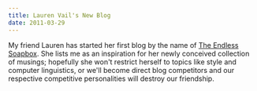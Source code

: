 ```yaml
---
title: Lauren Vail's New Blog
date: 2011-03-29
---
```


My friend Lauren has started her first blog by the name of [The Endless Soapbox](http://laurenevail.wordpress.com/). She lists me as an inspiration for her newly conceived collection of musings; hopefully she won't restrict herself to topics like style and computer linguistics, or we'll become direct blog competitors and our respective competitive personalities will destroy our friendship.
